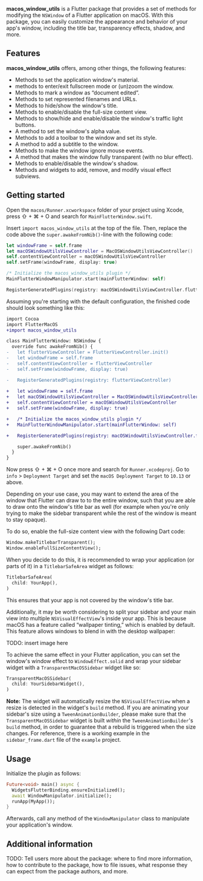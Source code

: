<!-- 
This README describes the package. If you publish this package to pub.dev,
this README's contents appear on the landing page for your package.

For information about how to write a good package README, see the guide for
[writing package pages](https://dart.dev/guides/libraries/writing-package-pages). 

For general information about developing packages, see the Dart guide for
[creating packages](https://dart.dev/guides/libraries/create-library-packages)
and the Flutter guide for
[developing packages and plugins](https://flutter.dev/developing-packages). 
-->

**macos_window_utils** is a Flutter package that provides a set of methods for modifying the `NSWindow` of a Flutter application on macOS. With this package, you can easily customize the appearance and behavior of your app's window, including the title bar, transparency effects, shadow, and more.

## Features

**macos_window_utils** offers, among other things, the following features:

+ Methods to set the application window's material.
+ methods to enter/exit fullscreen mode or (un)zoom the window.
+ Methods to mark a window as “document edited”.
+ Methods to set represented filenames and URLs.
+ Methods to hide/show the window's title.
+ Methods to enable/disable the full-size content view.
+ Methods to show/hide and enable/disable the window's traffic light buttons.
+ A method to set the window's alpha value.
+ Methods to add a toolbar to the window and set its style.
+ A method to add a subtitle to the window.
+ Methods to make the window ignore mouse events.
+ A method that makes the window fully transparent (with no blur effect).
+ Methods to enable/disable the window's shadow.
+ Methods and widgets to add, remove, and modify visual effect subviews.

## Getting started

Open the `macos/Runner.xcworkspace` folder of your project using Xcode, press ⇧ + ⌘ + O and search for `MainFlutterWindow.swift`.

Insert `import macos_window_utils` at the top of the file.
Then, replace the code above the `super.awakeFromNib()`-line with the following code:

```swift
let windowFrame = self.frame
let macOSWindowUtilsViewController = MacOSWindowUtilsViewController()
self.contentViewController = macOSWindowUtilsViewController
self.setFrame(windowFrame, display: true)

/* Initialize the macos_window_utils plugin */
MainFlutterWindowManipulator.start(mainFlutterWindow: self)

RegisterGeneratedPlugins(registry: macOSWindowUtilsViewController.flutterViewController)
```

Assuming you're starting with the default configuration, the finished code should look something like this:

```diff
import Cocoa
import FlutterMacOS
+import macos_window_utils

class MainFlutterWindow: NSWindow {
  override func awakeFromNib() {
-   let flutterViewController = FlutterViewController.init()
-   let windowFrame = self.frame
-   self.contentViewController = flutterViewController
-   self.setFrame(windowFrame, display: true)

-   RegisterGeneratedPlugins(registry: flutterViewController)
    
+   let windowFrame = self.frame
+   let macOSWindowUtilsViewController = MacOSWindowUtilsViewController()
+   self.contentViewController = macOSWindowUtilsViewController
+   self.setFrame(windowFrame, display: true)

+   /* Initialize the macos_window_utils plugin */
+   MainFlutterWindowManipulator.start(mainFlutterWindow: self)

+   RegisterGeneratedPlugins(registry: macOSWindowUtilsViewController.flutterViewController)

    super.awakeFromNib()
  }
}
```

Now press ⇧ + ⌘ + O once more and search for `Runner.xcodeproj`. Go to `info` > `Deployment Target` and set the `macOS Deployment Target` to `10.13` or above.

Depending on your use case, you may want to extend the area of the window that Flutter can draw to to the entire window, such that you are able to draw onto the window's title bar as well (for example when you're only trying to make the sidebar transparent while the rest of the window is meant to stay opaque).

To do so, enable the full-size content view with the following Dart code:

```dart
Window.makeTitlebarTransparent();
Window.enableFullSizeContentView();
```

When you decide to do this, it is recommended to wrap your application (or parts of it) in a `TitlebarSafeArea` widget as follows:

```dart
TitlebarSafeArea(
  child: YourApp(),
)
```

This ensures that your app is not covered by the window's title bar.

Additionally, it may be worth considering to split your sidebar and your main view into multiple `NSVisualEffectView`'s inside your
app. This is because macOS has a feature called “wallpaper tinting,” which is enabled by default. This feature allows windows to
blend in with the desktop wallpaper:

TODO: insert image here


To achieve the same effect in your Flutter application, you can set the window's window effect to `WindowEffect.solid` and wrap
your sidebar widget with a `TransparentMacOSSidebar` widget like so:

```dart
TransparentMacOSSidebar(
  child: YourSidebarWidget(),
)
```

**Note:** The widget will automatically resize the `NSVisualEffectView` when a resize is detected in the widget's `build` method.
If you are animating your sidebar's size using a `TweenAnimationBuilder`, please make sure that the `TransparentMacOSSidebar` widget
is built *within* the `TweenAnimationBuilder`'s `build` method, in order to guarantee that a rebuild is triggered when the size
changes. For reference, there is a working example in the `sidebar_frame.dart` file of the `example` project.

## Usage

Initialize the plugin as follows:
```dart
Future<void> main() async {
  WidgetsFlutterBinding.ensureInitialized();
  await WindowManipulator.initialize();
  runApp(MyApp());
}
```

Afterwards, call any method of the `WindowManipulator` class to manipulate your application's window.

## Additional information

TODO: Tell users more about the package: where to find more information, how to 
contribute to the package, how to file issues, what response they can expect 
from the package authors, and more.
